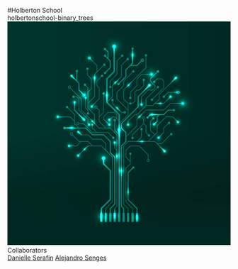 #Holberton School
<br>
holbertonschool-binary_trees
<br>
<img src="https://github.com/asenges/holbertonschool-binary_trees/blob/main/btree.jpg"/>
<br>
Collaborators
<br>
<a href="#">Danielle Serafin</a>
<a href="#">Alejandro Senges</a>

